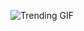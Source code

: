 
<!-- GIF_SECTION -->
![Trending GIF](https://media0.giphy.com/media/v1.Y2lkPThiYjIxNzcyMzVnYXl3OGJjYWVmd2d0emV2YnVzOGE3emIwMW10bnRscGF5ZDFuaCZlcD12MV9naWZzX3NlYXJjaCZjdD1n/KEzraGlQTEHkarhUPO/giphy.gif)
<!-- END_GIF_SECTION -->
